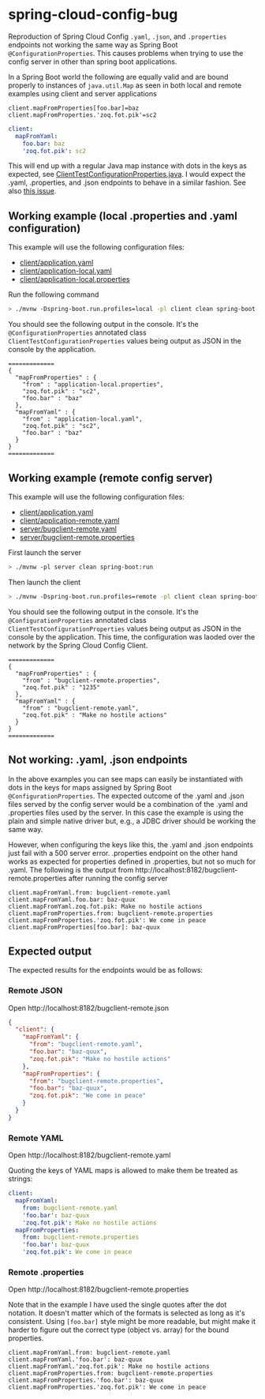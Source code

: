# spring-cloud-config-bug

Reproduction of Spring Cloud Config `.yaml`, `.json`, and `.properties` endpoints not working the same way as Spring Boot `@ConfigurationProperties`. This causes problems when trying to use the config server in other than spring boot applications.

In a Spring Boot world the following are equally valid and are bound properly to instances of `java.util.Map` as seen in both local and remote examples using client and server applications

```properties
client.mapFromProperties[foo.bar]=baz
client.mapFromProperties.'zoq.fot.pik'=sc2
```

```yaml
client:
  mapFromYaml:
    foo.bar: baz
    'zoq.fot.pik': sc2
```

This will end up with a regular Java map instance with dots in the keys as expected, see [ClientTestConfigurationProperties.java](./client/src/main/java/com/example/rjokelai/configserverbug/ClientTestConfigurationProperties.java). I would expect the .yaml, .properties, and .json endpoints to behave in a similar fashion. See also [this issue](https://github.com/spring-projects/spring-boot/issues/8326).

## Working example (local .properties and .yaml configuration)

This example will use the following configuration files:

- [client/application.yaml](./client/src/main/resources/application.yaml)
- [client/application-local.yaml](./client/src/main/resources/application-local.yaml)
- [client/application-local.properties](./client/src/main/resources/application-local.properties)

Run the following command

```sh
> ./mvnw -Dspring-boot.run.profiles=local -pl client clean spring-boot:run
```

You should see the following output in the console. It's the `@ConfigurationProperties` annotated class `ClientTestConfigurationProperties` values being output as JSON in the console by the application.

```
=============
{
  "mapFromProperties" : {
    "from" : "application-local.properties",
    "zoq.fot.pik" : "sc2",
    "foo.bar" : "baz"
  },
  "mapFromYaml" : {
    "from" : "application-local.yaml",
    "zoq.fot.pik" : "sc2",
    "foo.bar" : "baz"
  }
}
=============
```

## Working example (remote config server)

This example will use the following configuration files:

- [client/application.yaml](./client/src/main/resources/application.yaml)
- [client/application-remote.yaml](./client/src/main/resources/application-remote.yaml)
- [server/bugclient-remote.yaml](./server/src/main/resources/config/bugclient-remote.yaml)
- [server/bugclient-remote.properties](./server/src/main/resources/config/bugclient-remote.properties)

First launch the server

```sh
> ./mvnw -pl server clean spring-boot:run
```

Then launch the client

```sh
> ./mvnw -Dspring-boot.run.profiles=remote -pl client clean spring-boot:run
```

You should see the following output in the console. It's the `@ConfigurationProperties` annotated class `ClientTestConfigurationProperties` values being output as JSON in the console by the application. This time, the configuration was laoded over the network by the Spring Cloud Config Client.

```
=============
{
  "mapFromProperties" : {
    "from" : "bugclient-remote.properties",
    "zoq.fot.pik" : "1235"
  },
  "mapFromYaml" : {
    "from" : "bugclient-remote.yaml",
    "zoq.fot.pik" : "Make no hostile actions"
  }
}
=============
```

## Not working: .yaml, .json endpoints

In the above examples you can see maps can easily be instantiated with dots in the keys for maps assigned by Spring Boot `@ConfigurationProperties`. The expected outcome of the .yaml and .json files served by the config server would be a combination of the .yaml and .properties files used by the server. In this case the example is using the plain and simple native driver but, e.g., a JDBC driver should be working the same way.

However, when configuring the keys like this, the .yaml and .json endpoints just fail with a 500 server error. .properties endpoint on the other hand works as expected for properties defined in .properties, but not so much for .yaml. The following is the output from http://localhost:8182/bugclient-remote.properties after running the config server

```properties
client.mapFromYaml.from: bugclient-remote.yaml
client.mapFromYaml.foo.bar: baz-quux
client.mapFromYaml.zoq.fot.pik: Make no hostile actions
client.mapFromProperties.from: bugclient-remote.properties
client.mapFromProperties.'zoq.fot.pik': We come in peace
client.mapFromProperties[foo.bar]: baz-quux
```

## Expected output

The expected results for the endpoints would be as follows:

### Remote JSON

Open http://localhost:8182/bugclient-remote.json

```json
{
  "client": {
    "mapFromYaml": {
      "from": "bugclient-remote.yaml",
      "foo.bar": "baz-quux",
      "zoq.fot.pik": "Make no hostile actions"
    },
    "mapFromProperties": {
      "from": "bugclient-remote.properties",
      "foo.bar": "baz-quux",
      "zoq.fot.pik": "We come in peace"
    }
  }
}
```

### Remote YAML

Open http://localhost:8182/bugclient-remote.yaml

Quoting the keys of YAML maps is allowed to make them be treated as strings:

```yaml
client:
  mapFromYaml:
    from: bugclient-remote.yaml
    'foo.bar': baz-quux
    'zoq.fot.pik': Make no hostile actions
  mapFromProperties:
    from: bugclient-remote.properties
    'foo.bar': baz-quux
    'zoq.fot.pik': We come in peace
```

### Remote .properties

Open http://localhost:8182/bugclient-remote.properties

Note that in the example I have used the single quotes after the dot notation. It doesn't matter which of the formats is selected as long as it's consistent. Using `[foo.bar]` style might be more readable, but might make it harder to figure out the correct type (object vs. array) for the bound properties.

```properties
client.mapFromYaml.from: bugclient-remote.yaml
client.mapFromYaml.'foo.bar': baz-quux
client.mapFromYaml.'zoq.fot.pik': Make no hostile actions
client.mapFromProperties.from: bugclient-remote.properties
client.mapFromProperties.'foo.bar': baz-quux
client.mapFromProperties.'zoq.fot.pik': We come in peace
```
